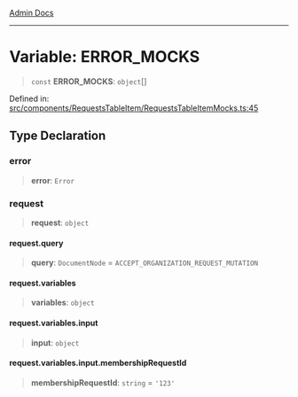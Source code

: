 [Admin Docs](/)

---

# Variable: ERROR_MOCKS

> `const` **ERROR_MOCKS**: `object`[]

Defined in: [src/components/RequestsTableItem/RequestsTableItemMocks.ts:45](https://github.com/PalisadoesFoundation/talawa-admin/blob/main/src/components/RequestsTableItem/RequestsTableItemMocks.ts#L45)

## Type Declaration

### error

> **error**: `Error`

### request

> **request**: `object`

#### request.query

> **query**: `DocumentNode` = `ACCEPT_ORGANIZATION_REQUEST_MUTATION`

#### request.variables

> **variables**: `object`

#### request.variables.input

> **input**: `object`

#### request.variables.input.membershipRequestId

> **membershipRequestId**: `string` = `'123'`
